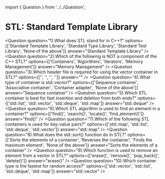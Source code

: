import { Question } from '../../Question';

# STL: Standard Template Library

<Question
  question="1).What does STL stand for in C++?"
  options={['Standard Template Library', 'Standard Type Library', 'Standard Test Library', 'None of the above']}
  answer="Standard Template Library"
/>
<Question
  question="2).Which of the following is NOT a component of the C++ STL?"
  options={['Containers', 'Algorithms', 'Iterators', 'Memory Management']}
  answer="Memory Management"
/>
<Question
  question="3).Which header file is required for using the vector container in STL?"
  options={['<vector>', '<iostream>', '<algorithm>', '<list>']}
  answer="<vector>"
/>
<Question
  question="4).What type of container is std::vector?"
  options={['Sequence container', 'Associative container', 'Container adapter', 'None of the above']}
  answer="Sequence container"
/>
<Question
  question="5).Which STL container is best for fast insertion and deletion from both ends?"
  options={['std::list', 'std::vector', 'std::deque', 'std::map']}
  answer="std::deque"
/>
<Question
  question="6).Which STL algorithm is used to find an element in a container?"
  options={['find()', 'search()', 'locate()', 'find_element()']}
  answer="find()"
/>
<Question
  question="7).Which of the following STL containers is used for key-value pairs?"
  options={['std::map', 'std::list', 'std::deque', 'std::vector']}
  answer="std::map"
/>
<Question
  question="8).What does the std::sort() function do in STL?"
  options={['Sorts the elements of a container', 'Reverses the container', 'Finds the maximum element', 'None of the above']}
  answer="Sorts the elements of a container"
/>
<Question
  question="9).Which function is used to remove an element from a vector in STL?"
  options={['erase()', 'remove()', 'pop_back()', 'delete()']}
  answer="erase()"
/>
<Question
  question="10).Which container type is the fastest for random access?"
  options={['std::vector', 'std::list', 'std::deque', 'std::map']}
  answer="std::vector"
/>
